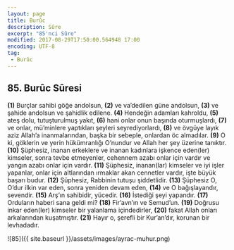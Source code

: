 ```yaml
---
layout: page
title: Burûc
description: Sûre
excerpt: "85'nci Sûre"
modified: 2017-08-29T17:50:00.564948 17:00
encoding: UTF-8
tag: 
 - Burûc
---
```


## 85. Burûc Sûresi

**(1)** Burçlar sahibi göğe andolsun,
**(2)** ve va’dedilen güne andolsun,
**(3)** ve şahide andolsun ve şahidlik edilene.
**(4)** Hendeğin adamları kahroldu,
**(5)** ateş dolu, tutuşturulmuş yakıt,
**(6)** hani onlar onun başında oturmuşlardı,
**(7)** ve onlar, mü’minlere yaptıkları şeyleri seyrediyorlardı,
**(8)** ve övgüye layık aziz Allah’a inanmalarından, başka bir sebeple, onlardan öc almadılar.
**(9)** O ki, göklerin ve yerin hükümranlığı O’nundur ve Allah her şey üzerine tanıktır.
**(10)** Şüphesiz, inanan erkeklere ve inanan kadınlara işkence eden(ler) kimseler, sonra tevbe etmeyenler, cehennem azabı onlar için vardır ve yangın azabı onlar için vardır. 
**(11)** Şüphesiz, inanan(lar) kimseler ve iyi işler yapanlar, onlar için altlarından ırmaklar akan cennetler vardır, işte büyük başarı budur.
**(12)** Şüphesiz, Rabbinin tutuşu şiddetlidir.
**(13)** Şüphesiz O, O’dur ilkin var eden, sonra yeniden devam eden,
**(14)** ve O bağışlayandır, sevendir.
**(15)** Arş’ın sahibidir, yücedir.
**(16)** İstediği şeyi yapandır.
**(17)** Orduların haberi sana geldi mi?
**(18)** Fir’avn’ın ve Semud’un.
**(19)** Doğrusu inkar eden(ler) kimseler bir yalanlama içindedirler,
**(20)** fakat Allah onları arkalarından kuşatmıştır.
**(21)** Hayır o, şerefli bir Kur’an’dır, korunan bir levhadadır.

![85]({{ site.baseurl }}/assets/images/ayrac-muhur.png)
